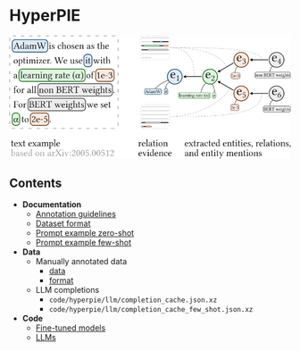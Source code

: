 # HyperPIE

![](doc/img/schema_visual.png)

## Contents

* **Documentation**
    * [Annotation guidelines](doc/annotation_guidelines.md)
    * [Dataset format](data/preprocessed_data_format.md)
    * [Prompt example zero-shot](doc/prompt_examples.md#Zero-shot)
    * [Prompt example few-shot](doc/prompt_examples.md#Few-shot)
* **Data**
    * Manually annotated data
        * [data](data/tsa_processed.json)
        * [format](data/preprocessed_data_format.md)
    * LLM completions
        * `code/hyperpie/llm/completion_cache.json.xz`
        * `code/hyperpie/llm/completion_cache_few_shot.json.xz`
* **Code**
    * [Fine-tuned models](code/PL-Marker/)
    * [LLMs](code/hyperpie/)
